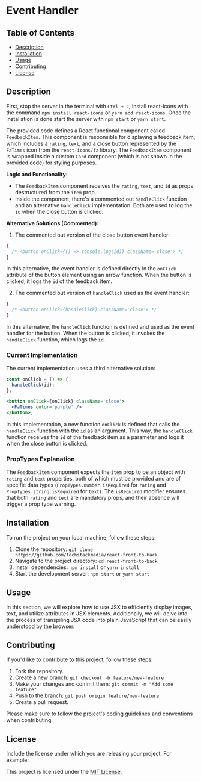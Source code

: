 # Event Handler

## Table of Contents

- [Description](#description)
- [Installation](#installation)
- [Usage](#usage)
- [Contributing](#contributing)
- [License](#license)

## Description

First, stop the server in the terminal with `Ctrl + C`, install react-icons with the command `npm install react-icons` or `yarn add react-icons`. Once the installation is done start the server with `npm start` or `yarn start`.

The provided code defines a React functional component called `FeedbackItem`. This component is responsible for displaying a feedback item, which includes a `rating`, `text`, and a close button represented by the `FaTimes` icon from the `react-icons/fa` library. The `FeedbackItem` component is wrapped inside a custom `Card` component (which is not shown in the provided code) for styling purposes.

**Logic and Functionality:**

- The `FeedbackItem` component receives the `rating`, `text`, and `id` as props destructured from the `item` prop.
- Inside the component, there's a commented out `handleClick` function and an alternative `handleClick` implementation. Both are used to log the `id` when the close button is clicked.

**Alternative Solutions (Commented):**

1. The commented out version of the close button event handler:

```jsx
{
  /* <button onClick={() => console.log(id)} className='close'> */
}
```

In this alternative, the event handler is defined directly in the `onClick` attribute of the button element using an arrow function. When the button is clicked, it logs the `id` of the feedback item.

2. The commented out version of `handleClick` used as the event handler:

```jsx
{
  /* <button onClick={handleClick} className='close'> */
}
```

In this alternative, the `handleClick` function is defined and used as the event handler for the button. When the button is clicked, it invokes the `handleClick` function, which logs the `id`.

### Current Implementation

The current implementation uses a third alternative solution:

```jsx
const onClick = () => {
  handleClick(id);
};

<button onClick={onClick} className='close'>
  <FaTimes color='purple' />
</button>;
```

In this implementation, a new function `onClick` is defined that calls the `handleClick` function with the `id` as an argument. This way, the `handleClick` function receives the `id` of the feedback item as a parameter and logs it when the close button is clicked.

### PropTypes Explanation

The `FeedbackItem` component expects the `item` prop to be an object with `rating` and `text` properties, both of which must be provided and are of specific data types (`PropTypes.number.isRequired` for `rating` and `PropTypes.string.isRequired` for `text`). The `isRequired` modifier ensures that both `rating` and `text` are mandatory props, and their absence will trigger a prop type warning.

## Installation

To run the project on your local machine, follow these steps:

1. Clone the repository: `git clone https://github.com/techstackmedia/react-front-to-back`
2. Navigate to the project directory: `cd react-front-to-back`
3. Install dependencies: `npm install` or `yarn install`
4. Start the development server: `npm start` or `yarn start`

## Usage

In this section, we will explore how to use JSX to efficiently display images, text, and utilize attributes in JSX elements. Additionally, we will delve into the process of transpiling JSX code into plain JavaScript that can be easily understood by the browser.

## Contributing

If you'd like to contribute to this project, follow these steps:

1. Fork the repository.
2. Create a new branch: `git checkout -b feature/new-feature`
3. Make your changes and commit them: `git commit -m "Add some feature"`
4. Push to the branch: `git push origin feature/new-feature`
5. Create a pull request.

Please make sure to follow the project's coding guidelines and conventions when contributing.

## License

Include the license under which you are releasing your project. For example:

This project is licensed under the [MIT License](https://opensource.org/licenses/MIT).
